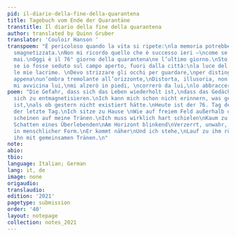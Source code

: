 ```yaml
---
pid: il-diario-della-fine-della-quarantena
title: Tagebuch vom Ende der Quarantäne
transtitle: Il diario della fine della quarantena
author: translated by Quinn Gruber
translator: 'Couloir Hanson '
transpoem: "È pericoloso quando la vita si ripete:\nla memoria potrebbe diventare
  smagnetizzata.\nNon mi ricordo quello che è successo ieri —\ncome se ieri non fosse
  mai.\nOggi è il 76° giorno della quarantena\ne l’ultimo giorno.\nSto a casa \ncome
  se io fosse seduto sul campo aperto, fuori dalla città:\nla luce del sole illumina
  le mie lacrime. \nDevo strizzare gli occhi per guardare,\nper distinguere\nun sopravvissuto,
  appena\nun’ombra tremolante all’orizzonte,\nDistorta, illusoria, non di forma umana;\nquando
  mi avvicina lui,\nmi alzerò in piedi, \ncorrerò da lui,\nlo abbraccerò e piangerò.\n7/4/2020\n"
poem: "Die Gefahr, dass sich das Leben wiederholt ist,\ndass das Gedächtnis dazu neigt,
  sich zu entmagnetisieren.\nIch kann mich schon nicht erinnern, was gestern passiert
  ist,\nals ob gestern nicht existiert hätte.\nHeute ist der 76. Tag der Quarantäne\nauch
  der letzte Tag.\nIch sitze zu Hause \nWie auf freiem Feld außerhalb der Stadt.\nSonnenstrahlen
  scheinen auf meine Tränen.\nIch muss wirklich hart schielen\nKaum zu sehen\nDer
  Schatten eines Überlebenden\nAm Horizont blinkend\nVerzerrt, unwahr, nicht mehr
  in menschlicher Form.\nEr kommt näher\nUnd ich stehe,\nLauf zu ihm rüber\nUnd umarme
  ihn mit gemeinsamen Tränen.\n"
note:
abio:
tbio:
language: Italian; German
lang: it, de
image: none
origaudio:
translaudio:
edition: '2021'
pagetype: submission
order: '40'
layout: notepage
collection: notes_2021
---
```

